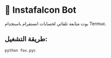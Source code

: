 # 🦅 Instafalcon Bot

بوت متابعة تلقائي لحسابات انستقرام باستخدام Termux.

## طريقة التشغيل:

```bash
python fox.pyc
